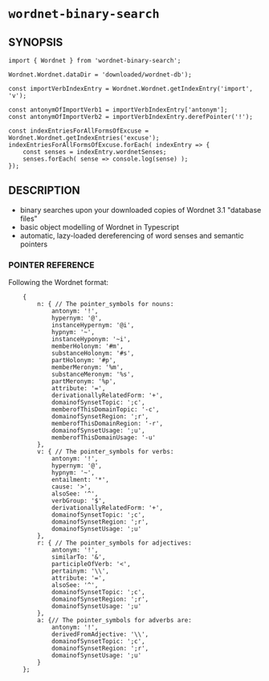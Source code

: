 # `wordnet-binary-search`

## SYNOPSIS

    import { Wordnet } from 'wordnet-binary-search';

    Wordnet.Wordnet.dataDir = 'downloaded/wordnet-db');

    const importVerbIndexEntry = Wordnet.Wordnet.getIndexEntry('import', 'v');

    const antonymOfImportVerb1 = importVerbIndexEntry['antonym'];
    const antonymOfImportVerb2 = importVerbIndexEntry.derefPointer('!');

    const indexEntriesForAllFormsOfExcuse = Wordnet.Wordnet.getIndexEntries('excuse');
    indexEntriesForAllFormsOfExcuse.forEach( indexEntry => {
        const senses = indexEntry.wordnetSenses;
        senses.forEach( sense => console.log(sense) );
    });

## DESCRIPTION

* binary searches upon your downloaded copies of Wordnet 3.1 "database files"
* basic object modelling of Wordnet in Typescript
* automatic, lazy-loaded  dereferencing of word senses and semantic pointers

### POINTER REFERENCE

Following the Wordnet format:

```
    {
        n: { // The pointer_symbols for nouns:
            antonym: '!',
            hypernym: '@',
            instanceHypernym: '@i',
            hypnym: '~',
            instanceHyponym: '~i',
            memberHolonym: '#m',
            substanceHolonym: '#s',
            partHolonym: '#p',
            memberMeronym: '%m',
            substanceMeronym: '%s',
            partMeronym: '%p',
            attribute: '=',
            derivationallyRelatedForm: '+',
            domainofSynsetTopic: ';c',
            memberofThisDomainTopic: '-c',
            domainofSynsetRegion: ';r',
            memberofThisDomainRegion: '-r',
            domainofSynsetUsage: ';u',
            memberofThisDomainUsage: '-u'
        },
        v: { // The pointer_symbols for verbs:
            antonym: '!',
            hypernym: '@',
            hypnym: '~',
            entailment: '*',
            cause: '>',
            alsoSee: '^',
            verbGroup: '$',
            derivationallyRelatedForm: '+',
            domainofSynsetTopic: ';c',
            domainofSynsetRegion: ';r',
            domainofSynsetUsage: ';u'
        },
        r: { // The pointer_symbols for adjectives:
            antonym: '!',
            similarTo: '&',
            participleOfVerb: '<',
            pertainym: '\\',
            attribute: '=',
            alsoSee: '^',
            domainofSynsetTopic: ';c',
            domainofSynsetRegion: ';r',
            domainofSynsetUsage: ';u'
        },
        a: {// The pointer_symbols for adverbs are:
            antonym: '!',
            derivedFromAdjective: '\\',
            domainofSynsetTopic: ';c',
            domainofSynsetRegion: ';r',
            domainofSynsetUsage: ';u'
        }
    };
```
